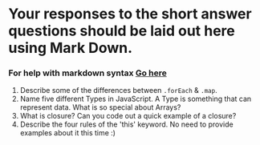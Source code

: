 # Your responses to the short answer questions should be laid out here using Mark Down.
### For help with markdown syntax [Go here](https://github.com/adam-p/markdown-here/wiki/Markdown-Cheatsheet)

1. Describe some of the differences between `.forEach` & `.map`.
2. Name five different Types in JavaScript. A Type is something that can represent data. What is so special about Arrays?
3. What is closure? Can you code out a quick example of a closure?
4. Describe the four rules of the 'this' keyword. No need to provide examples about it this time :)
